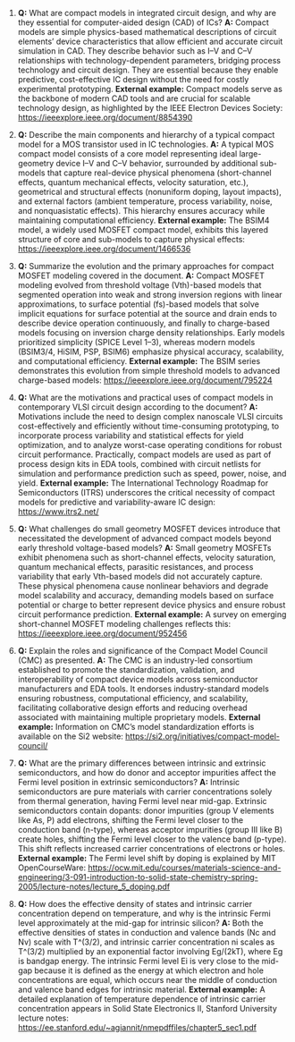 1. **Q:** What are compact models in integrated circuit design, and why are they essential for computer-aided design (CAD) of ICs?
   **A:** Compact models are simple physics-based mathematical descriptions of circuit elements’ device characteristics that allow efficient and accurate circuit simulation in CAD. They describe behavior such as I–V and C–V relationships with technology-dependent parameters, bridging process technology and circuit design. They are essential because they enable predictive, cost-effective IC design without the need for costly experimental prototyping.
   **External example:** Compact models serve as the backbone of modern CAD tools and are crucial for scalable technology design, as highlighted by the IEEE Electron Devices Society: https://ieeexplore.ieee.org/document/8854390

2. **Q:** Describe the main components and hierarchy of a typical compact model for a MOS transistor used in IC technologies.
   **A:** A typical MOS compact model consists of a core model representing ideal large-geometry device I–V and C–V behavior, surrounded by additional sub-models that capture real-device physical phenomena (short-channel effects, quantum mechanical effects, velocity saturation, etc.), geometrical and structural effects (nonuniform doping, layout impacts), and external factors (ambient temperature, process variability, noise, and nonquasistatic effects). This hierarchy ensures accuracy while maintaining computational efficiency.
   **External example:** The BSIM4 model, a widely used MOSFET compact model, exhibits this layered structure of core and sub-models to capture physical effects: https://ieeexplore.ieee.org/document/1466536

3. **Q:** Summarize the evolution and the primary approaches for compact MOSFET modeling covered in the document.
   **A:** Compact MOSFET modeling evolved from threshold voltage (Vth)-based models that segmented operation into weak and strong inversion regions with linear approximations, to surface potential (fs)-based models that solve implicit equations for surface potential at the source and drain ends to describe device operation continuously, and finally to charge-based models focusing on inversion charge density relationships. Early models prioritized simplicity (SPICE Level 1–3), whereas modern models (BSIM3/4, HiSIM, PSP, BSIM6) emphasize physical accuracy, scalability, and computational efficiency.
   **External example:** The BSIM series demonstrates this evolution from simple threshold models to advanced charge-based models: https://ieeexplore.ieee.org/document/795224

4. **Q:** What are the motivations and practical uses of compact models in contemporary VLSI circuit design according to the document?
   **A:** Motivations include the need to design complex nanoscale VLSI circuits cost-effectively and efficiently without time-consuming prototyping, to incorporate process variability and statistical effects for yield optimization, and to analyze worst-case operating conditions for robust circuit performance. Practically, compact models are used as part of process design kits in EDA tools, combined with circuit netlists for simulation and performance prediction such as speed, power, noise, and yield.
   **External example:** The International Technology Roadmap for Semiconductors (ITRS) underscores the critical necessity of compact models for predictive and variability-aware IC design: https://www.itrs2.net/

5. **Q:** What challenges do small geometry MOSFET devices introduce that necessitated the development of advanced compact models beyond early threshold voltage-based models?
   **A:** Small geometry MOSFETs exhibit phenomena such as short-channel effects, velocity saturation, quantum mechanical effects, parasitic resistances, and process variability that early Vth-based models did not accurately capture. These physical phenomena cause nonlinear behaviors and degrade model scalability and accuracy, demanding models based on surface potential or charge to better represent device physics and ensure robust circuit performance prediction.
   **External example:** A survey on emerging short-channel MOSFET modeling challenges reflects this: https://ieeexplore.ieee.org/document/952456

6. **Q:** Explain the roles and significance of the Compact Model Council (CMC) as presented.
   **A:** The CMC is an industry-led consortium established to promote the standardization, validation, and interoperability of compact device models across semiconductor manufacturers and EDA tools. It endorses industry-standard models ensuring robustness, computational efficiency, and scalability, facilitating collaborative design efforts and reducing overhead associated with maintaining multiple proprietary models.
   **External example:** Information on CMC’s model standardization efforts is available on the Si2 website: https://si2.org/initiatives/compact-model-council/

7. **Q:** What are the primary differences between intrinsic and extrinsic semiconductors, and how do donor and acceptor impurities affect the Fermi level position in extrinsic semiconductors?
   **A:** Intrinsic semiconductors are pure materials with carrier concentrations solely from thermal generation, having Fermi level near mid-gap. Extrinsic semiconductors contain dopants: donor impurities (group V elements like As, P) add electrons, shifting the Fermi level closer to the conduction band (n-type), whereas acceptor impurities (group III like B) create holes, shifting the Fermi level closer to the valence band (p-type). This shift reflects increased carrier concentrations of electrons or holes.
   **External example:** The Fermi level shift by doping is explained by MIT OpenCourseWare: https://ocw.mit.edu/courses/materials-science-and-engineering/3-091-introduction-to-solid-state-chemistry-spring-2005/lecture-notes/lecture_5_doping.pdf

8. **Q:** How does the effective density of states and intrinsic carrier concentration depend on temperature, and why is the intrinsic Fermi level approximately at the mid-gap for intrinsic silicon?
   **A:** Both the effective densities of states in conduction and valence bands (Nc and Nv) scale with T^(3/2), and intrinsic carrier concentration ni scales as T^(3/2) multiplied by an exponential factor involving Eg/(2kT), where Eg is bandgap energy. The intrinsic Fermi level Ei is very close to the mid-gap because it is defined as the energy at which electron and hole concentrations are equal, which occurs near the middle of conduction and valence band edges for intrinsic material.
   **External example:** A detailed explanation of temperature dependence of intrinsic carrier concentration appears in Solid State Electronics II, Stanford University lecture notes: https://ee.stanford.edu/~agiannit/nmepdffiles/chapter5_sec1.pdf
